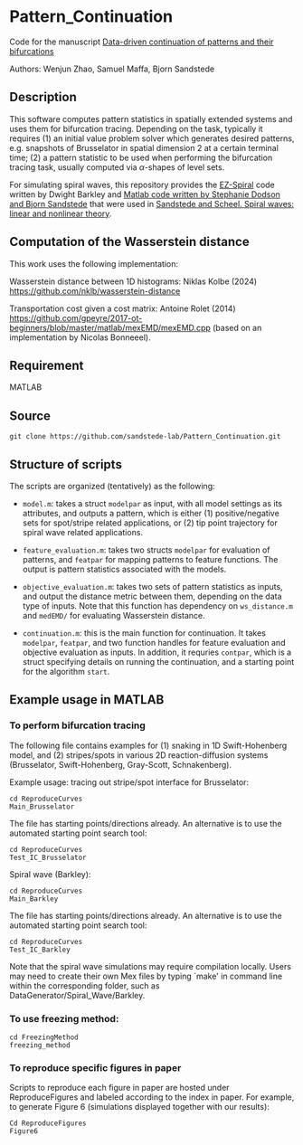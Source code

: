 # Pattern_Continuation

Code for the manuscript [Data-driven continuation of patterns and their bifurcations](http://www.bjornsandstede.com/papers/Data_Driven_Continuation.pdf)

Authors: Wenjun Zhao, Samuel Maffa, Bjorn Sandstede

## Description

This software computes pattern statistics in spatially extended systems and uses them for bifurcation tracing. Depending on the task, typically it requires (1) an initial value problem solver which generates desired patterns, e.g. snapshots of Brusselator in spatial dimension 2 at a certain terminal time; (2) a pattern statistic to be used when performing the bifurcation tracing task, usually computed via $\alpha$-shapes of level sets.

For simulating spiral waves, this repository provides the [EZ-Spiral](http://homepages.warwick.ac.uk/~masax/Software/ez_software.html) code written by Dwight Barkley and [Matlab code written by Stephanie Dodson and Bjorn Sandstede](https://github.com/sandstede-lab/Spiral-Waves-Boundary-Sinks-and-Spectra) that were used in [Sandstede and Scheel. Spiral waves: linear and nonlinear theory](http://bjornsandstede.com/publications.html).

## Computation of the Wasserstein distance

This work uses the following implementation:

Wasserstein distance between 1D histograms: Niklas Kolbe (2024) https://github.com/nklb/wasserstein-distance

Transportation cost given a cost matrix: Antoine Rolet (2014) https://github.com/gpeyre/2017-ot-beginners/blob/master/matlab/mexEMD/mexEMD.cpp (based on an implementation by Nicolas Bonneeel).


## Requirement

MATLAB

## Source

```
git clone https://github.com/sandstede-lab/Pattern_Continuation.git
```

## Structure of scripts

The scripts are organized (tentatively) as the following:

* ```model.m```: takes a struct ```modelpar``` as input, with all model settings as its attributes, and outputs a pattern, which is either (1) positive/negative sets for spot/stripe related applications, or (2) tip point trajectory for spiral wave related applications.

* ```feature_evaluation.m```: takes two structs ```modelpar``` for evaluation of patterns, and ```featpar``` for mapping patterns to feature functions. The output is pattern statistics associated with the models.

* ```objective_evaluation.m```: takes two sets of pattern statistics as inputs, and output the distance metric between them, depending on the data type of inputs. Note that this function has dependency on ```ws_distance.m``` and ```medEMD/``` for evaluating Wasserstein distance.

* ```continuation.m```: this is the main function for continuation. It takes ```modelpar```, ```featpar```, and two function handles for feature evaluation and objective evaluation as inputs. In addition, it requries ```contpar```, which is a struct specifying details on running the continuation, and a starting point for the algorithm ```start```.

## Example usage in MATLAB

### To perform bifurcation tracing

The following file contains examples for (1) snaking in 1D Swift-Hohenberg model, and (2) stripes/spots in various 2D reaction-diffusion systems (Brusselator, Swift-Hohenberg, Gray-Scott, Schnakenberg).

Example usage: tracing out stripe/spot interface for Brusselator:

```
cd ReproduceCurves
Main_Brusselator
```
The file has starting points/directions already. An alternative is to use the automated starting point search tool:
```
cd ReproduceCurves
Test_IC_Brusselator
```

Spiral wave (Barkley):
```
cd ReproduceCurves
Main_Barkley
```
The file has starting points/directions already. An alternative is to use the automated starting point search tool:
```
cd ReproduceCurves
Test_IC_Barkley
```


Note that the spiral wave simulations may require compilation locally. Users may need to create their own Mex files by typing `make' in command line within the corresponding folder, such as DataGenerator/Spiral_Wave/Barkley.

### To use freezing method:

```
cd FreezingMethod
freezing_method
```

### To reproduce specific figures in paper
Scripts to reproduce each figure in paper are hosted under ReproduceFigures and labeled according to the index in paper. For example, to generate Figure 6 (simulations displayed together with our results):

```
Cd ReproduceFigures
Figure6
```






